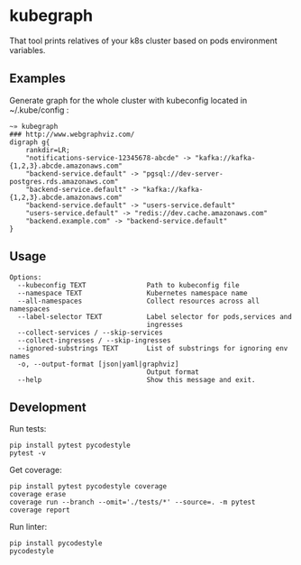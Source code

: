 # kubegraph
That tool prints relatives of your k8s cluster based on pods environment variables.

## Examples
Generate graph for the whole cluster with kubeconfig located in ~/.kube/config :
```
~» kubegraph
### http://www.webgraphviz.com/
digraph g{
    rankdir=LR;
    "notifications-service-12345678-abcde" -> "kafka://kafka-{1,2,3}.abcde.amazonaws.com"
    "backend-service.default" -> "pgsql://dev-server-postgres.rds.amazonaws.com"
    "backend-service.default" -> "kafka://kafka-{1,2,3}.abcde.amazonaws.com"
    "backend-service.default" -> "users-service.default"
    "users-service.default" -> "redis://dev.cache.amazonaws.com"
    "backend.example.com" -> "backend-service.default"
}
```

## Usage
```
Options:
  --kubeconfig TEXT               Path to kubeconfig file
  --namespace TEXT                Kubernetes namespace name
  --all-namespaces                Collect resources across all namespaces
  --label-selector TEXT           Label selector for pods,services and
                                  ingresses
  --collect-services / --skip-services
  --collect-ingresses / --skip-ingresses
  --ignored-substrings TEXT       List of substrings for ignoring env names
  -o, --output-format [json|yaml|graphviz]
                                  Output format
  --help                          Show this message and exit.
```

## Development
Run tests:
```
pip install pytest pycodestyle
pytest -v
```
Get coverage:
```
pip install pytest pycodestyle coverage
coverage erase
coverage run --branch --omit='./tests/*' --source=. -m pytest
coverage report
```
Run linter:
```
pip install pycodestyle
pycodestyle
```
